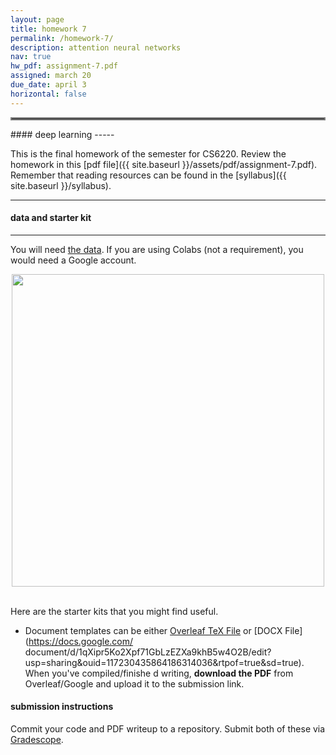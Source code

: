 ```yaml
---
layout: page
title: homework 7
permalink: /homework-7/
description: attention neural networks
nav: true
hw_pdf: assignment-7.pdf
assigned: march 20
due_date: april 3
horizontal: false
---
```


<hr style="border:2px solid gray">
#### deep learning
-----

This is the final homework of the semester for CS6220. Review the homework in this [pdf file]({{ site.baseurl }}/assets/pdf/assignment-7.pdf). Remember that reading resources can be found in the [syllabus]({{ site.baseurl }}/syllabus).

-----
#### data and starter kit
-----

You will need [the data](https://course.ccs.neu.edu/cs6220/fall2023/homework-7/data/titanic). If you are using Colabs (not a requirement), you would need a Google account.

<center>
<img 
  src="https://images.immediate.co.uk/production/volatile/sites/7/2018/01/TIT011DJ_0-345b632.jpg"
  width="500" height="auto">
</center>
<br>

Here are the starter kits that you might find useful.

* Document templates can be either [Overleaf TeX File](https://www.overleaf.com/read/zfwcfsbbgtxj) or [DOCX File](https://docs.google.com/
document/d/1qXipr5Ko2Xpf71GbLzEZXa9khB5w4O2B/edit?usp=sharing&ouid=117230435864186314036&rtpof=true&sd=true). When you've compiled/finishe
d writing, **download the PDF** from Overleaf/Google and upload it to the submission link. 


#### submission instructions

Commit your code and PDF writeup to a repository. Submit both of these via [Gradescope](https://www.gradescope.com/courses/583114).


